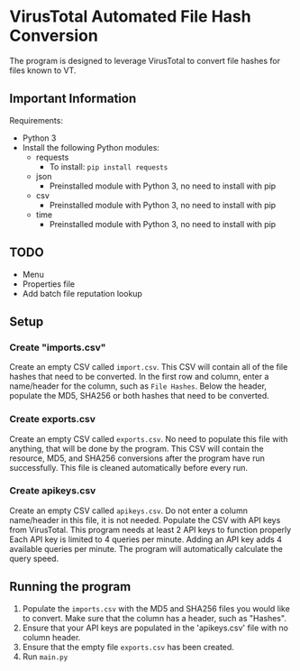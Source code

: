 # VirusTotal Automated File Hash Conversion
The program is designed to leverage VirusTotal to convert file hashes for files known to VT.

## Important Information
Requirements:
  - Python 3
  - Install the following Python modules:
    - requests
      - To install: `pip install requests`
    - json
      - Preinstalled module with Python 3, no need to install with pip
    - csv
      - Preinstalled module with Python 3, no need to install with pip
    - time
      - Preinstalled module with Python 3, no need to install with pip

## TODO
- Menu
- Properties file
- Add batch file reputation lookup

## Setup
### Create "imports.csv"
Create an empty CSV called `import.csv`. This CSV will contain all of the file hashes that need to be converted. In the first row and column, enter a name/header for the column, such as `File Hashes`. Below the header, populate the MD5, SHA256 or both hashes that need to be converted.

### Create exports.csv
Create an empty CSV called `exports.csv`. No need to populate this file with anything, that will be done by the program. This CSV will contain the resource, MD5, and SHA256 conversions after the program have run successfully. This file is cleaned automatically before every run.

### Create apikeys.csv
Create an empty CSV called `apikeys.csv`. Do not enter a column name/header in this file, it is not needed. Populate the CSV with API keys from VirusTotal. This program needs at least 2 API keys to function properly Each API key is limited to 4 queries per minute. Adding an API key adds 4 available queries per minute. The program will automatically calculate the query speed.

## Running the program
  1. Populate the `imports.csv` with the MD5 and SHA256 files you would like to convert. Make sure that the column has a header, such as "Hashes".
  2. Ensure that your API keys are populated in the 'apikeys.csv' file with no column header.
  3. Ensure that the empty file `exports.csv` has been created.
  4. Run `main.py`
